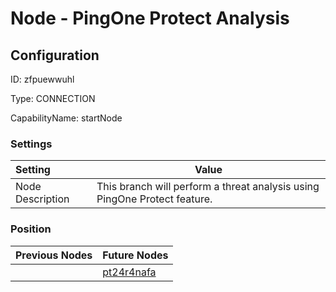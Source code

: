 # Node - PingOne Protect Analysis
## Configuration
ID:  zfpuewwuhl

Type: CONNECTION 

CapabilityName: startNode

### Settings
| Setting | Value  |
| :------------------------ | ---------------------------------------- |
| Node Description | This branch will perform a threat analysis using PingOne Protect feature. | 
 




### Position
| Previous Nodes | Future Nodes |
| :------------- | ------------ |
|  | [pt24r4nafa](./pt24r4nafa.md) |